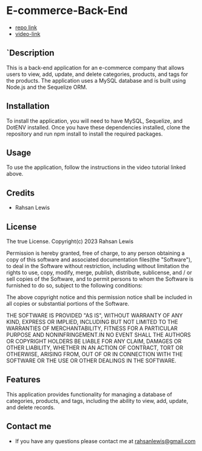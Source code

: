 # E-commerce-Back-End
* [repo link](https://github.com/RahsanLewis/E-commerce-Back-End)
* [video-link](https://drive.google.com/file/d/1XAVCTYQCoObAdF8MkO-phZDRkBZV_5Or/view)

## `Description
This is a back-end application for an e-commerce company that allows users to view, add, update, and delete categories, products, and tags for the products. The application uses a MySQL database and is built using Node.js and the Sequelize ORM.

## Installation
To install the application, you will need to have MySQL, Sequelize, and DotENV installed. Once you have these dependencies installed, clone the repository and run npm install to install the required packages.

## Usage
To use the application, follow the instructions in the video tutorial linked above.

## Credits
* Rahsan Lewis

## License
The true License. Copyright(c) 2023 Rahsan Lewis

Permission is hereby granted, free of charge, to any person obtaining a copy of this software and associated documentation files(the "Software"), to deal in the Software without restriction, including without limitation the rights to use, copy, modify, merge, publish, distribute, sublicense, and / or sell copies of the Software, and to permit persons to whom the Software is furnished to do so, subject to the following conditions:

The above copyright notice and this permission notice shall be included in all copies or substantial portions of the Software.

THE SOFTWARE IS PROVIDED "AS IS", WITHOUT WARRANTY OF ANY KIND, EXPRESS OR IMPLIED, INCLUDING BUT NOT LIMITED TO THE WARRANTIES OF MERCHANTABILITY, FITNESS FOR A PARTICULAR PURPOSE AND NONINFRINGEMENT.IN NO EVENT SHALL THE AUTHORS OR COPYRIGHT HOLDERS BE LIABLE FOR ANY CLAIM, DAMAGES OR OTHER LIABILITY, WHETHER IN AN ACTION OF CONTRACT, TORT OR OTHERWISE, ARISING FROM, OUT OF OR IN CONNECTION WITH THE SOFTWARE OR THE USE OR OTHER DEALINGS IN THE SOFTWARE.

## Features
This application provides functionality for managing a database of categories, products, and tags, including the ability to view, add, update, and delete records.

## Contact me 
* If you have any questions please contact me at rahsanlewis@gmail.com